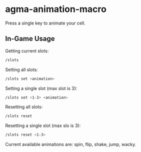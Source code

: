 # agma-animation-macro

Press a single key to animate your cell.

## In-Game Usage

Getting current slots:
```bash
/slots
```

Setting all slots:
```bash
/slots set <animation>
```

Setting a single slot (max slot is 3):
```bash
/slots set <1-3> <animation>
```

Resetting all slots:
```bash
/slots reset
```

Resetting a single slot (max slo is 3):
```bash
/slots reset <1-3>
```

Current available animations are: spin, flip, shake, jump, wacky.